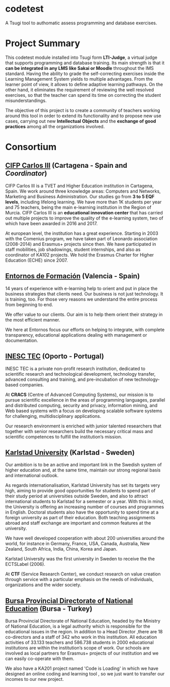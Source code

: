 # codetest
A Tsugi tool to authomatic assess programming and database exercises.

# Project Summary
This codetest module installed into Tsugi form **LTI-Judge**, a virtual judge that supports programming and database training.
Its main strength is that it **can be integrated in any LMS like Sakai or Moodle** throughout the IMS standard. Having the ability to grade the self-correcting exercises inside the Learning Management System yields to multiple advantages. From the learner point of view, it allows to define adaptive learning pathways. On the other hand, it eliminates the requirement of reviewing the well resolved exercises, so that the teacher can spend its time on correcting the student misunderstandings.

The objective of this project is to create a community of teachers working around this tool in order to extend its functionality and to propose new use cases, carrying out new **Intellectual Objects** and the **exchange of good practices** among all the organizations involved.
# Consortium
## [CIFP Carlos III](https://cifpcarlos3.es/) (Cartagena - Spain and _Coordinator_)
CIFP Carlos III is a TVET and Higher Education institution in Cartagena, Spain. We work around three knowledge areas:  Computers and Networks, Marketing and Business Administration. Our studies go from **3 to 5 EQF levels**, including lifelong learning. We have more than 1K students per year and 75 teachers, being the main e-learning institution in the Region of Murcia. CIFP Carlos III is an **educational innovation center** that has carried out multiple projects to improve the quality of the e-learning system, two of which have been awarded in 2016 and 2017.

At european level, the institution has a great experience. Starting in 2003 with the Comenius program, we have taken part of Leonardo association (2008-2014) and Erasmus+ projects since then. We have participated in staff mobilities, job shadowings, student internships, and also as coordinator of KA102 projects. We hold the Erasmus Charter for Higher Education (ECHE) since 2007. 

## [Entornos de Formación](https://www.edf.global/) (Valencia - Spain)
14 years of experience with e-learning help to orient and put in place the business strategies that clients need. Our business is not just technology. It is training, too. For those very reasons we understand the entire process from beginning to end.

We offer value to our clients. Our aim is to help them orient their strategy in the most efficient manner.

We here at Entornos focus our efforts on helping to integrate, with complete transparency, educational applications dealing with management or documentation.

## [INESC TEC](https://www.inesctec.pt) (Oporto - Portugal)
INESC TEC is a private non-profit research institution, dedicated to scientific research and technological development, technology transfer, advanced consulting and training, and pre-incubation of new technology-based companies.

At **CRACS** (Centre of Advanced Computing Systems), our mission is to pursue scientific excellence in the areas of programming languages, parallel and distributed computing, security and privacy, information mining, and Web based systems with a focus on developing scalable software systems for challenging, multidisciplinary applications.

Our research environment is enriched with junior talented researchers that together with senior researchers build the necessary critical mass and scientific competences to fulfill the institution’s mission.

## [Karlstad University](https://www.kau.se) (Karlstad - Sweden)

Our ambition is to be an active and important link in the Swedish system of higher education and, at the same time, maintain our strong regional basis and international outlook.

As regards internationalisation, Karlstad University has set its targets very high, aiming to provide good opportunities for students to spend part of their study period at universities outside Sweden, and also to attract international students to Karlstad for a semester or a year. With this in mind, the University is offering an increasing number of courses and programmes in English. Doctoral students also have the opportunity to spend time at a foreign university as part of their education. Both teaching assignments abroad and staff exchange are important and common features at the university.

We have well developed cooperation with about 200 universities around the world, for instance in Germany, France, USA, Canada, Australia, New Zealand, South Africa, India, China, Korea and Japan.

Karlstad University  was the first university in Sweden to receive the the ECTSLabel (2006).

At **CTF** (Service Research Center), we conduct research on value creation through service with a particular emphasis on the needs of individuals, organizations and the wider society.

## [Bursa Provincial Directorate of National Education](http://bursa.meb.gov.tr) (Bursa - Turkey)

Bursa Provincial Directorate of National Education, headed by the Ministry of National Education, is a legal authority which is responsible for the educational issues in the region. In addition to a Head Director ,there are 18 co-directors and a staff of 342 who work in this institution. All education activities of 33.133 teachers and 586.738 students in 2000 educational institutions are within the institution’s scope of work. Our schools are involved as local partners for Erasmus+ projects of our institution and we can easily co-operate with them.

We also have a KA201 project named 'Code is Loading' in which we have designed an online coding and learning tool , so we just want to transfer our incomes to our new project.
